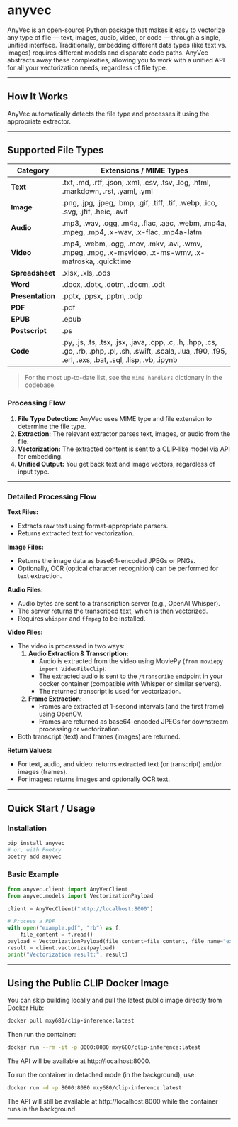 # anyvec

AnyVec is an open-source Python package that makes it easy to vectorize any type of file — text, images, audio, video, or code — through a single, unified interface. Traditionally, embedding different data types (like text vs. images) requires different models and disparate code paths. AnyVec abstracts away these complexities, allowing you to work with a unified API for all your vectorization needs, regardless of file type.

---

## How It Works

AnyVec automatically detects the file type and processes it using the appropriate extractor.

---

## Supported File Types

| Category         | Extensions / MIME Types                                                                                                                                           |
| ---------------- | ----------------------------------------------------------------------------------------------------------------------------------------------------------------- |
| **Text**         | .txt, .md, .rtf, .json, .xml, .csv, .tsv, .log, .html, .markdown, .rst, .yaml, .yml                                                                               |
| **Image**        | .png, .jpg, .jpeg, .bmp, .gif, .tiff, .tif, .webp, .ico, .svg, .jfif, .heic, .avif                                                                                |
| **Audio**        | .mp3, .wav, .ogg, .m4a, .flac, .aac, .webm, .mp4a, .mpeg, .mp4, .x-wav, .x-flac, .mp4a-latm                                                                       |
| **Video**        | .mp4, .webm, .ogg, .mov, .mkv, .avi, .wmv, .mpeg, .mpg, .x-msvideo, .x-ms-wmv, .x-matroska, .quicktime                                                            |
| **Spreadsheet**  | .xlsx, .xls, .ods                                                                                                                                                 |
| **Word**         | .docx, .dotx, .dotm, .docm, .odt                                                                                                                                  |
| **Presentation** | .pptx, .ppsx, .pptm, .odp                                                                                                                                         |
| **PDF**          | .pdf                                                                                                                                                              |
| **EPUB**         | .epub                                                                                                                                                             |
| **Postscript**   | .ps                                                                                                                                                               |
| **Code**         | .py, .js, .ts, .tsx, .jsx, .java, .cpp, .c, .h, .hpp, .cs, .go, .rb, .php, .pl, .sh, .swift, .scala, .lua, .f90, .f95, .erl, .exs, .bat, .sql, .lisp, .vb, .ipynb |

> For the most up-to-date list, see the `mime_handlers` dictionary in the codebase.

### Processing Flow

1. **File Type Detection:** AnyVec uses MIME type and file extension to determine the file type.
2. **Extraction:** The relevant extractor parses text, images, or audio from the file.
3. **Vectorization:** The extracted content is sent to a CLIP-like model via API for embedding.
4. **Unified Output:** You get back text and image vectors, regardless of input type.

---

### Detailed Processing Flow

**Text Files:**

- Extracts raw text using format-appropriate parsers.
- Returns extracted text for vectorization.

**Image Files:**

- Returns the image data as base64-encoded JPEGs or PNGs.
- Optionally, OCR (optical character recognition) can be performed for text extraction.

**Audio Files:**

- Audio bytes are sent to a transcription server (e.g., OpenAI Whisper).
- The server returns the transcribed text, which is then vectorized.
- Requires `whisper` and `ffmpeg` to be installed.

**Video Files:**

- The video is processed in two ways:
  1. **Audio Extraction & Transcription:**
     - Audio is extracted from the video using MoviePy (`from moviepy import VideoFileClip`).
     - The extracted audio is sent to the `/transcribe` endpoint in your docker container (compatible with Whisper or similar servers).
     - The returned transcript is used for vectorization.
  2. **Frame Extraction:**
     - Frames are extracted at 1-second intervals (and the first frame) using OpenCV.
     - Frames are returned as base64-encoded JPEGs for downstream processing or vectorization.
- Both transcript (text) and frames (images) are returned.

**Return Values:**

- For text, audio, and video: returns extracted text (or transcript) and/or images (frames).
- For images: returns images and optionally OCR text.

---

## Quick Start / Usage

### Installation

```bash
pip install anyvec
# or, with Poetry
poetry add anyvec
```

### Basic Example

```python
from anyvec.client import AnyVecClient
from anyvec.models import VectorizationPayload

client = AnyVecClient("http://localhost:8000")

# Process a PDF
with open("example.pdf", "rb") as f:
    file_content = f.read()
payload = VectorizationPayload(file_content=file_content, file_name="example.pdf")
result = client.vectorize(payload)
print("Vectorization result:", result)
```

---

## Using the Public CLIP Docker Image

You can skip building locally and pull the latest public image directly from Docker Hub:

```bash
docker pull mxy680/clip-inference:latest
```

Then run the container:

```bash
docker run --rm -it -p 8000:8080 mxy680/clip-inference:latest
```

The API will be available at http://localhost:8000.

To run the container in detached mode (in the background), use:

```bash
docker run -d -p 8000:8080 mxy680/clip-inference:latest
```

The API will still be available at http://localhost:8000 while the container runs in the background.

---

